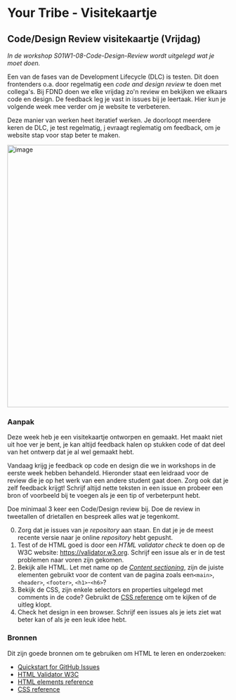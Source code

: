 # Your Tribe - Visitekaartje

## Code/Design Review visitekaartje (Vrijdag)

_In de workshop S01W1-08-Code-Design-Review wordt uitgelegd wat je moet doen._

Een van de fases van de Development Lifecycle (DLC) is testen. Dit doen frontenders o.a. door regelmatig een _code and design review_ te doen met collega's. 
Bij FDND doen we elke vrijdag zo'n review en bekijken we elkaars code en design. 
De feedback leg je vast in issues bij je leertaak. 
Hier kun je volgende week mee verder om je website te verbeteren. 

Deze manier van werken heet iteratief werken. Je doorloopt meerdere keren de DLC, je test regelmatig, j evraagt reglematig om feedback, om
je website stap voor stap beter te maken.

<img width="598" alt="image" src="https://github.com/user-attachments/assets/8c9442ee-cd00-4ce1-bfb5-cf0b1eb347a9">



### Aanpak 

Deze week heb je een visitekaartje ontworpen en gemaakt. Het maakt niet uit hoe ver je bent, je kan altijd feedback halen op stukken code of dat deel van het ontwerp dat je al wel gemaakt hebt. 

Vandaag krijg je feedback op code en design die we in workshops in de eerste week hebben behandeld. 
Hieronder staat een leidraad voor de review die je op het werk van een andere student gaat doen. 
Zorg ook dat je zelf feedback krijgt! 
Schrijf altijd nette teksten in een issue en probeer een bron of voorbeeld bij te voegen als je een tip of verbeterpunt hebt. 

Doe minimaal 3 keer een Code/Design review bij.
Doe de review in tweetallen of drietallen en bespreek alles wat je tegenkomt.


0. Zorg dat je issues van je _repository_ aan staan. En dat je je de meest recente versie naar je online _repository_ hebt gepusht.
1. Test of de HTML goed is door een _HTML validator check_ te doen op de W3C website: https://validator.w3.org. Schrijf een issue als er in de test problemen naar voren zijn gekomen.
2. Bekijk alle HTML. Let met name op de _[Content sectioning](https://developer.mozilla.org/en-US/docs/Web/HTML/Element#content_sectioning)_, zijn de juiste elementen gebruikt voor de content van de pagina zoals een`<main>`, `<header>`, `<footer>`, `<h1>`-`<h6>`? 
3. Bekijk de CSS, zijn enkele selectors en properties uitgelegd met comments in de code? Gebruikt de [CSS reference](https://developer.mozilla.org/en-US/docs/Web/CSS/Reference) om te kijken of de uitleg klopt. 
4. Check het design in een browser. Schrijf een issues als je iets ziet wat beter kan of als je een leuk idee hebt.


### Bronnen

Dit zijn goede bronnen om te gebruiken om HTML te leren en onderzoeken: 

- [Quickstart for GitHub Issues](https://docs.github.com/en/issues/tracking-your-work-with-issues/quickstart)
- [HTML Validator W3C](https://validator.w3.org)
- [HTML elements reference](https://developer.mozilla.org/en-US/docs/Web/HTML/Element)
- [CSS reference](https://developer.mozilla.org/en-US/docs/Web/CSS/Reference)

  

